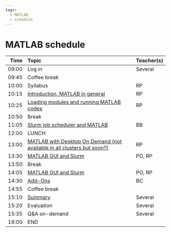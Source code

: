 ```yaml
---
tags:
  - MATLAB
  - schedule
---
```


# MATLAB schedule

| Time  | Topic                                                        | Teacher(s) |
| -----:|:------------------------------------------------------------ |:---------- |
| 09:00 | Log in                                                       | Several    |
| 09:45 | Coffee break                                                 |            |
| 10:00 | Syllabus                                                     | RP         |
| 10:15 | [Introduction, MATLAB in general](./intro-matlab.md)           | RP         |
| 10:25 | [Loading modules and running MATLAB codes](./load_runMatlab.md) | RP        |
| 10:50 | Break                                                        |            |
| 11:05 | [Slurm job scheduler and MATLAB](./slurmMatlab.md)             | BB         |
| 12:00 | LUNCH                                                        |            |
| 13:00 | [MATLAB with Desktop On Demand (not available in all clusters but soon?)](../common/on-demand.md) | RP         |   
| 13:30 | [MATLAB GUI and Slurm](./MatlabGUIslurm.md)                    | PO, RP     |
| 13:50 | Break                                                 |            |
| 14:05 | [MATLAB GUI and Slurm](./MatlabGUIslurm.md)                    | PO, RP     |      
| 14:30 | [Add-Ons](./matlab-addons.md)                                  | BC         |
| 14:55 | Coffee break | |
| 15:10 | [Summary](./matlab-summary.md)                                 | Several    |
| 15:20 | Evaluation                                                   | Several    |
| 15:35 | Q&A on-demand                                                | Several    |
| 16:00 | END                                                          |            |
